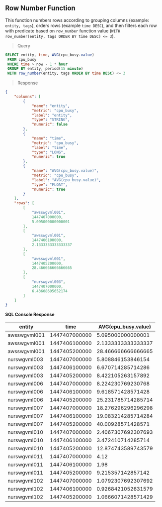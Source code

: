 ## Row Number Function

This function numbers rows according to grouping columns (example: `entity, tags`), orders rows (example `time DESC`), and then filters each row with predicate based on `row_number` function value (`WITH row_number(entity, tags ORDER BY time DESC) <= 3`).

> Query

```sql
SELECT entity, time, AVG(cpu_busy.value)
 FROM cpu_busy
 WHERE time > now - 1 * hour
 GROUP BY entity, period(15 minute)
 WITH row_number(entity, tags ORDER BY time DESC) <= 3
```

> Response

```json
{
    "columns": [
        {
            "name": "entity",
            "metric": "cpu_busy",
            "label": "entity",
            "type": "STRING",
            "numeric": false
        },
        {
            "name": "time",
            "metric": "cpu_busy",
            "label": "time",
            "type": "LONG",
            "numeric": true
        },
        {
            "name": "AVG(cpu_busy.value)",
            "metric": "cpu_busy",
            "label": "AVG(cpu_busy.value)",
            "type": "FLOAT",
            "numeric": true
        }
    ],
    "rows": [
        [
            "awsswgvml001",
            1447407000000,
            5.095000000000001
        ],
        [
            "awsswgvml001",
            1447406100000,
            2.1333333333333337
        ],
        [
            "awsswgvml001",
            1447405200000,
            28.466666666666665
        ],
        [
            "nurswgvml003",
            1447407000000,
            6.43608695652174
        ]
    ]
}
```

**SQL Console Response**

| entity       | time          | AVG(cpu_busy.value) | 
|--------------|---------------|---------------------| 
| awsswgvml001 | 1447407000000 | 5.095000000000001   | 
| awsswgvml001 | 1447406100000 | 2.1333333333333337  | 
| awsswgvml001 | 1447405200000 | 28.466666666666665  | 
| nurswgvml003 | 1447407000000 | 5.808846153846154   | 
| nurswgvml003 | 1447406100000 | 6.670714285714286   | 
| nurswgvml003 | 1447405200000 | 8.422105263157892   | 
| nurswgvml006 | 1447407000000 | 8.224230769230768   | 
| nurswgvml006 | 1447406100000 | 9.618571428571428   | 
| nurswgvml006 | 1447405200000 | 25.231785714285714  | 
| nurswgvml007 | 1447407000000 | 18.276296296296298  | 
| nurswgvml007 | 1447406100000 | 19.083214285714284  | 
| nurswgvml007 | 1447405200000 | 40.00928571428571   | 
| nurswgvml010 | 1447407000000 | 2.4067307692307693  | 
| nurswgvml010 | 1447406100000 | 3.472410714285714   | 
| nurswgvml010 | 1447405200000 | 12.874743589743579  | 
| nurswgvml011 | 1447407000000 | 4.12                | 
| nurswgvml011 | 1447406100000 | 1.98                | 
| nurswgvml011 | 1447405200000 | 9.215357142857142   | 
| nurswgvml102 | 1447407000000 | 1.0792307692307692  | 
| nurswgvml102 | 1447406100000 | 0.9268421052631579  | 
| nurswgvml102 | 1447405200000 | 1.0666071428571429  | 
